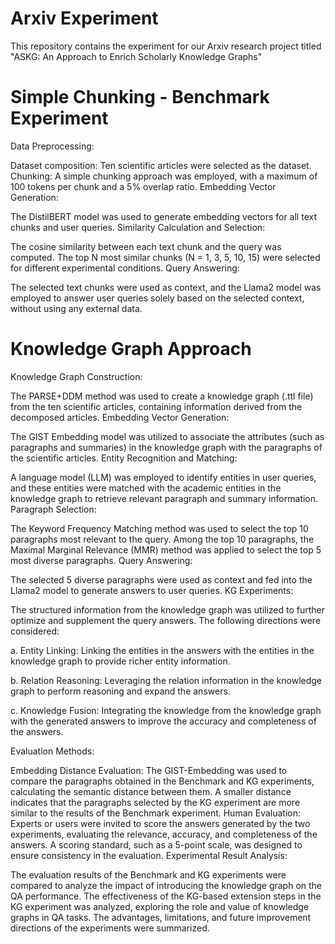 # Arxiv Experiment

This repository contains the experiment for our Arxiv research project titled "ASKG: An Approach to Enrich Scholarly Knowledge Graphs"

# Simple Chunking - Benchmark Experiment
Data Preprocessing:

Dataset composition: Ten scientific articles were selected as the dataset.
Chunking: A simple chunking approach was employed, with a maximum of 100 tokens per chunk and a 5% overlap ratio.
Embedding Vector Generation:

The DistilBERT model was used to generate embedding vectors for all text chunks and user queries.
Similarity Calculation and Selection:

The cosine similarity between each text chunk and the query was computed. The top N most similar chunks (N = 1, 3, 5, 10, 15) were selected for different experimental conditions.
Query Answering:

The selected text chunks were used as context, and the Llama2 model was employed to answer user queries solely based on the selected context, without using any external data.

# Knowledge Graph Approach
Knowledge Graph Construction:

The PARSE+DDM method was used to create a knowledge graph (.ttl file) from the ten scientific articles, containing information derived from the decomposed articles.
Embedding Vector Generation:

The GIST Embedding model was utilized to associate the attributes (such as paragraphs and summaries) in the knowledge graph with the paragraphs of the scientific articles.
Entity Recognition and Matching:

A language model (LLM) was employed to identify entities in user queries, and these entities were matched with the academic entities in the knowledge graph to retrieve relevant paragraph and summary information.
Paragraph Selection:

The Keyword Frequency Matching method was used to select the top 10 paragraphs most relevant to the query.
Among the top 10 paragraphs, the Maximal Marginal Relevance (MMR) method was applied to select the top 5 most diverse paragraphs.
Query Answering:

The selected 5 diverse paragraphs were used as context and fed into the Llama2 model to generate answers to user queries.
KG Experiments:

The structured information from the knowledge graph was utilized to further optimize and supplement the query answers. The following directions were considered:

a. Entity Linking: Linking the entities in the answers with the entities in the knowledge graph to provide richer entity information.

b. Relation Reasoning: Leveraging the relation information in the knowledge graph to perform reasoning and expand the answers.

c. Knowledge Fusion: Integrating the knowledge from the knowledge graph with the generated answers to improve the accuracy and completeness of the answers.

Evaluation Methods:

Embedding Distance Evaluation: The GIST-Embedding was used to compare the paragraphs obtained in the Benchmark and KG experiments, calculating the semantic distance between them. A smaller distance indicates that the paragraphs selected by the KG experiment are more similar to the results of the Benchmark experiment.
Human Evaluation: Experts or users were invited to score the answers generated by the two experiments, evaluating the relevance, accuracy, and completeness of the answers. A scoring standard, such as a 5-point scale, was designed to ensure consistency in the evaluation.
Experimental Result Analysis:

The evaluation results of the Benchmark and KG experiments were compared to analyze the impact of introducing the knowledge graph on the QA performance.
The effectiveness of the KG-based extension steps in the KG experiment was analyzed, exploring the role and value of knowledge graphs in QA tasks.
The advantages, limitations, and future improvement directions of the experiments were summarized.

